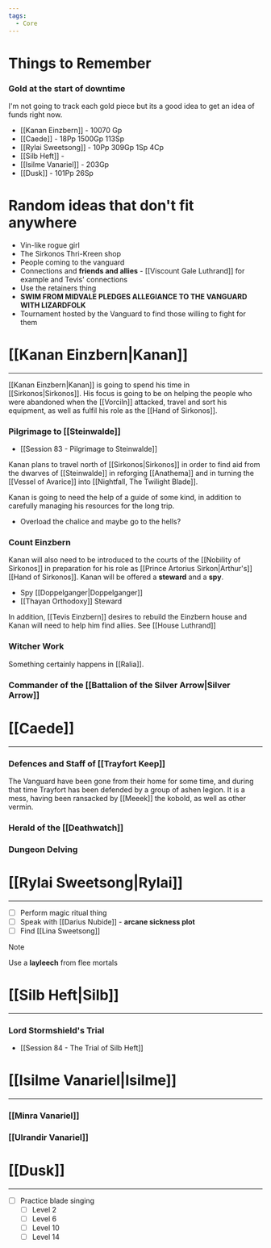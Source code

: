 ```yaml
---
tags:
  - Core
---
```

# Things to Remember
### Gold at the start of downtime
I'm not going to track each gold piece but its a good idea to get an idea of funds right now.

- [[Kanan Einzbern]] - 10070 Gp
- [[Caede]] - 18Pp 1500Gp 113Sp
- [[Rylai Sweetsong]] - 10Pp 309Gp 1Sp 4Cp
- [[Silb Heft]] - 
- [[Isilme Vanariel]] - 203Gp
- [[Dusk]] - 101Pp 26Sp


# Random ideas that don't fit anywhere

- Vin-like rogue girl
- The Sirkonos Thri-Kreen shop
- People coming to the vanguard
- Connections and **friends and allies** - [[Viscount Gale Luthrand]] for example and Tevis' connections
- Use the retainers thing
- **SWIM FROM MIDVALE PLEDGES ALLEGIANCE TO THE VANGUARD WITH LIZARDFOLK**
- Tournament hosted by the Vanguard to find those willing to fight for them


# [[Kanan Einzbern|Kanan]]
---
[[Kanan Einzbern|Kanan]] is going to spend his time in [[Sirkonos|Sirkonos]]. His focus is going to be on helping the people who were abandoned when the [[Vorciln]] attacked, travel and sort his equipment, as well as fulfil his role as the [[Hand of Sirkonos]].

### Pilgrimage to [[Steinwalde]]

- [[Session 83 - Pilgrimage to Steinwalde]]

Kanan plans to travel north of [[Sirkonos|Sirkonos]] in order to find aid from the dwarves of [[Steinwalde]] in reforging [[Anathema]] and in turning the [[Vessel of Avarice]] into [[Nightfall, The Twilight Blade]].

Kanan is going to need the help of a guide of some kind, in addition to carefully managing his resources for the long trip.

- Overload the chalice and maybe go to the hells?


### Count Einzbern
Kanan will also need to be introduced to the courts of the [[Nobility of Sirkonos]] in preparation for his role as [[Prince Artorius Sirkon|Arthur's]] [[Hand of Sirkonos]]. Kanan will be offered a **steward** and a **spy**.

- Spy [[Doppelganger|Doppelganger]]
- [[Thayan Orthodoxy]] Steward

In addition, [[Tevis Einzbern]] desires to rebuild the Einzbern house and Kanan will need to help him find allies. See [[House Luthrand]]


### Witcher Work
Something certainly happens in [[Ralia]].

### Commander of the [[Battalion of the Silver Arrow|Silver Arrow]]


# [[Caede]]
---
### Defences and Staff of [[Trayfort Keep]]
The Vanguard have been gone from their home for some time, and during that time Trayfort has been defended by a group of ashen legion. It is a mess, having been ransacked by [[Meeek]] the kobold, as well as other vermin.

### Herald of the [[Deathwatch]]
### Dungeon Delving


# [[Rylai Sweetsong|Rylai]]
---
- [ ] Perform magic ritual thing
- [ ] Speak with [[Darius Nubide]] - **arcane sickness plot**
- [ ] Find [[Lina Sweetsong]]

>[!Note]
>Use a **layleech** from flee mortals



# [[Silb Heft|Silb]]
---

### Lord Stormshield's Trial

- [[Session 84 - The Trial of Silb Heft]]

# [[Isilme Vanariel|Isilme]]
---
### [[Minra Vanariel]]


### [[Ulrandir Vanariel]]


# [[Dusk]]
---
- [ ] Practice blade singing
	- [ ] Level 2
	- [ ] Level 6
	- [ ] Level 10
	- [ ] Level 14